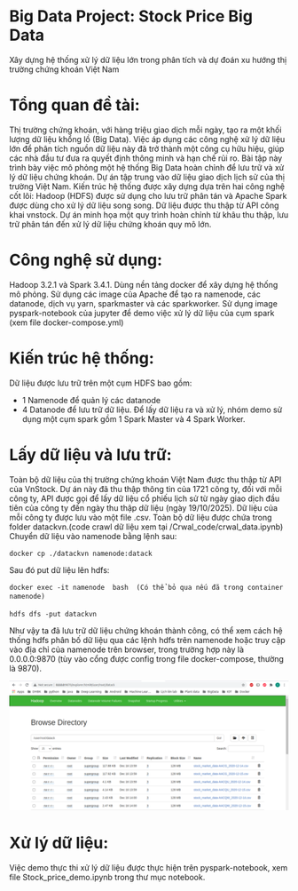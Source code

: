# Big Data Project: Stock Price Big Data 
Xây dựng hệ thống xử lý dữ liệu lớn trong phân tích và dự đoán xu hướng thị trường chứng khoán Việt Nam

# Tổng quan đề tài:
Thị trường chứng khoán, với hàng triệu giao dịch mỗi ngày, tạo ra một khối lượng dữ liệu khổng lồ (Big Data). Việc áp dụng các công nghệ xử lý dữ liệu lớn để phân tích nguồn dữ liệu này đã trở thành một công cụ hữu hiệu, giúp các nhà đầu tư đưa ra quyết định thông minh và hạn chế rủi ro. Bài tập này trình bày việc mô phỏng một hệ thống Big Data hoàn chỉnh để lưu trữ và xử lý dữ liệu chứng khoán. Dự án tập trung vào dữ liệu giao dịch lịch sử của thị trường Việt Nam. Kiến trúc hệ thống được xây dựng dựa trên hai công nghệ cốt lõi: Hadoop (HDFS) được sử dụng cho lưu trữ phân tán và Apache Spark được dùng cho xử lý dữ liệu song song. Dữ liệu được thu thập từ API công khai vnstock. Dự án minh họa một quy trình hoàn chỉnh từ khâu thu thập, lưu trữ phân tán đến xử lý dữ liệu chứng khoán quy mô lớn.

# Công nghệ sử dụng:
Hadoop 3.2.1 và Spark 3.4.1.
Dùng nền tảng docker để xây dựng hệ thống mô phỏng. Sử dụng các image của Apache để tạo ra namenode, các datanode, dịch vụ yarn, sparkmaster và các sparkworker. 
Sử dụng image pyspark-notebook của jupyter để demo việc xử lý dữ liệu của cụm spark (xem file docker-compose.yml)

# Kiến trúc hệ thống:
Dữ liệu được lưu trữ trên một cụm HDFS bao gồm:
- 1 Namenode để quản lý các datanode
- 4 Datanode để lưu trữ dữ liệu.
Để lấy dữ liệu ra và xử lý, nhóm demo sử dụng một cụm spark gồm 1 Spark Master và 4 Spark Worker.

# Lấy dữ liệu và lưu trữ:
Toàn bộ dữ liệu của thị trường chứng khoán Việt Nam được thu thập từ API của VnStock. Dự án này đã thu thập thông tin của 1721 công ty, đối với mỗi công ty, API được gọi để lấy dữ liệu cổ phiếu lịch sử từ ngày giao dịch đầu tiên của công ty đến ngày thu thập dữ liệu (ngày 19/10/2025). Dữ liệu của mỗi công ty được lưu vào một file .csv. Toàn bộ dữ liệu được chứa trong folder datackvn.(code crawl dữ liệu xem tại /Crwal_code/crwal_data.ipynb)
Chuyển dữ liệu vào namenode bằng lệnh sau:

```
docker cp ./datackvn namenode:datack
```

Sau đó put dữ liệu lên hdfs:

```
docker exec -it namenode  bash  (Có thể bỏ qua nếu đã trong container namenode)

hdfs dfs -put datackvn
```

Như vậy ta đã lưu trữ dữ liệu chứng khoán thành công, có thể xem cách hệ thống hdfs phân bố dữ liệu qua các lệnh hdfs trên namenode hoặc truy cập vào địa chỉ của namenode trên browser, trong trường hợp này là 0.0.0.0:9870 (tùy vào cổng được config trong file docker-compose, thường là 9870).

![Screenshot](namenode.png)

# Xử lý dữ liệu:

Việc demo thực thi xử lý dữ liệu được thực hiện trên pyspark-notebook, xem file Stock_price_demo.ipynb trong thư mục notebook.





